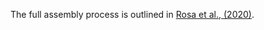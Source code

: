The full assembly process is outlined in [Rosa et al., (2020)](https://www.ncbi.nlm.nih.gov/pmc/articles/PMC7370270/).
